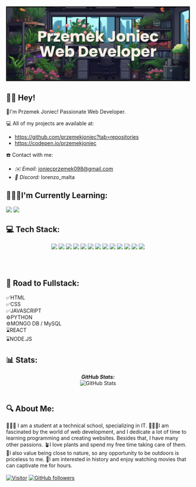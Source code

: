 ![Przemek Joniec Banner Image](./banner1.png)

<h2>👋🏼 Hey!</h2>

🌻I'm Przemek Joniec! Passionate Web Developer.<br>

💻 All of my projects are available at:
- https://github.com/przemekjoniec?tab=repositories
- https://codepen.io/przemekjoniec

☎️ Contact with me:
- <i>✉️ Email:</i> joniecprzemek098@gmail.com
- <i>👾 Discord:</i> lorenzo_malta

<h2>👨🏼‍💻I'm Currently Learning:</h2>
<p align="left">
<img src="https://img.shields.io/badge/JavaScript-323330?style=for-the-badge&logo=javascript&logoColor=F7DF1E" />
<img src="https://img.shields.io/badge/python-3670A0?style=for-the-badge&logo=python&logoColor=ffdd54" />
</p>
<h2>💻 Tech Stack:</h2>
<p align="center">
<img src="https://img.shields.io/badge/HTML5-E34F26?style=for-the-badge&logo=html5&logoColor=white" />
<img src="https://img.shields.io/badge/CSS3-1572B6?style=for-the-badge&logo=css3&logoColor=white" />
<img src="https://img.shields.io/badge/JavaScript-323330?style=for-the-badge&logo=javascript&logoColor=F7DF1E" />
<img src="https://img.shields.io/badge/MySQL-005C84?style=for-the-badge&logo=mysql&logoColor=white" />
<img src="https://img.shields.io/badge/PHP-777BB4?style=for-the-badge&logo=php&logoColor=white" />
<img src="https://img.shields.io/badge/SASS-hotpink.svg?style=for-the-badge&logo=SASS&logoColor=white" />
<img src="https://img.shields.io/badge/NPM-%23CB3837.svg?style=for-the-badge&logo=npm&logoColor=white" />
<img src="https://img.shields.io/badge/GULP-%23CF4647.svg?style=for-the-badge&logo=gulp&logoColor=white" />
<img src="https://img.shields.io/badge/Bootstrap-563D7C?style=for-the-badge&logo=bootstrap&logoColor=white" />
<img src="https://img.shields.io/badge/Adobe%20XD-470137?style=for-the-badge&logo=Adobe%20XD&logoColor=#FF61F6" />
<img src="https://img.shields.io/badge/gimp-5C5543?style=for-the-badge&logo=gimp&logoColor=white" />
<img src="https://img.shields.io/badge/Adobe%20Photoshop-31A8FF?style=for-the-badge&logo=Adobe%20Photoshop&logoColor=black" />
<img src="https://img.shields.io/badge/Visual_Studio_Code-0078D4?style=for-the-badge&logo=visual%20studio%20code&logoColor=white" />
</p>
<br><br>
<h2>🛫 Road to Fullstack:</h2>
✅HTML <br>
✅CSS <br>
✅JAVASCRIPT <br>
⚙️PYTHON <br>
⚙️MONGO DB / MySQL <br>
⌛️REACT <br>
⌛️NODE.JS


<h2>📊 Stats:</h2>

<div>
  <p align="center">
  <b><em>GitHub Stats:</em></b> <br/>
    <img src="https://github-readme-streak-stats.herokuapp.com/?user=przemekjoniec" alt="GitHub Stats" /> <br/><br/>
</div>

<h2>🔍 About Me:</h2>

👨🏼‍🎓 I am a student at a technical school, specializing in IT. 👨🏼‍💻I am fascinated by the world of web development, and I dedicate a lot of time to learning programming and creating websites. Besides that, I have many other passions. 🪴I love plants and spend my free time taking care of them. 🌲I also value being close to nature, so any opportunity to be outdoors is priceless to me. 📖I am interested in history and enjoy watching movies that can captivate me for hours.
<br>
<br>
[![Visitor](https://visitor-badge.laobi.icu/badge?page_id=przemekjoniec.przemekjoniec)](https://github.com/przemekjoniec) [![GitHub followers](https://img.shields.io/github/followers/przemekjoniec.svg?style=social&label=Follow)](https://github.com/przemekjoniec?tab=followers)
